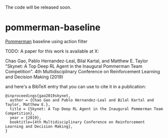
The code will be released soon.

# pommerman-baseline
[Pommerman](https://github.com/MultiAgentLearning/playground) baseline using action filter 

TODO: A paper for this work is available at X:

Chao Gao, Pablo Hernandez-Leal, Bilal Kartal, and Matthew E. Taylor "Skynet: A Top Deep RL Agent in the Inaugural Pommerman Team Competition". 4th Multidisciplinary Conference on Reinforcement Learning and Decision Making (2019) 

and here's a BibTeX entry that you can use to cite it in a publication:
```
@inproceedings{gao2019skynet,
  author = {Chao Gao and Pablo Hernandez-Leal and Bilal Kartal and Taylor, Matthew E.},
  title = {Skynet: A Top Deep RL Agent in the Inaugural Pommerman Team Competition},
  year = {2019},
  booktitle={4th Multidisciplinary Conference on Reinforcement Learning and Decision Making},
}
```
